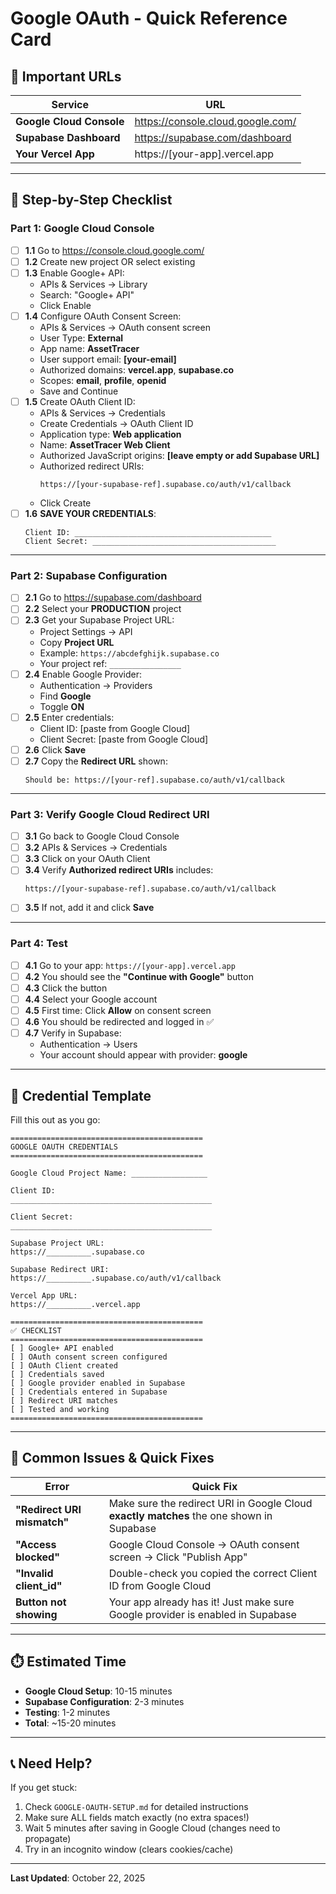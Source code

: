 # Google OAuth - Quick Reference Card

## 🔗 Important URLs

| Service | URL |
|---------|-----|
| **Google Cloud Console** | https://console.cloud.google.com/ |
| **Supabase Dashboard** | https://supabase.com/dashboard |
| **Your Vercel App** | https://[your-app].vercel.app |

---

## 📝 Step-by-Step Checklist

### Part 1: Google Cloud Console

- [ ] **1.1** Go to https://console.cloud.google.com/
- [ ] **1.2** Create new project OR select existing
- [ ] **1.3** Enable Google+ API:
  - APIs & Services → Library
  - Search: "Google+ API"
  - Click Enable
- [ ] **1.4** Configure OAuth Consent Screen:
  - APIs & Services → OAuth consent screen
  - User Type: **External**
  - App name: **AssetTracer**
  - User support email: **[your-email]**
  - Authorized domains: **vercel.app**, **supabase.co**
  - Scopes: **email**, **profile**, **openid**
  - Save and Continue
- [ ] **1.5** Create OAuth Client ID:
  - APIs & Services → Credentials
  - Create Credentials → OAuth Client ID
  - Application type: **Web application**
  - Name: **AssetTracer Web Client**
  - Authorized JavaScript origins: **[leave empty or add Supabase URL]**
  - Authorized redirect URIs:
    ```
    https://[your-supabase-ref].supabase.co/auth/v1/callback
    ```
  - Click Create
- [ ] **1.6** **SAVE YOUR CREDENTIALS**:
  ```
  Client ID: ____________________________________________
  Client Secret: _________________________________________
  ```

---

### Part 2: Supabase Configuration

- [ ] **2.1** Go to https://supabase.com/dashboard
- [ ] **2.2** Select your **PRODUCTION** project
- [ ] **2.3** Get your Supabase Project URL:
  - Project Settings → API
  - Copy **Project URL**
  - Example: `https://abcdefghijk.supabase.co`
  - Your project ref: `________________`
- [ ] **2.4** Enable Google Provider:
  - Authentication → Providers
  - Find **Google**
  - Toggle **ON**
- [ ] **2.5** Enter credentials:
  - Client ID: [paste from Google Cloud]
  - Client Secret: [paste from Google Cloud]
- [ ] **2.6** Click **Save**
- [ ] **2.7** Copy the **Redirect URL** shown:
  ```
  Should be: https://[your-ref].supabase.co/auth/v1/callback
  ```

---

### Part 3: Verify Google Cloud Redirect URI

- [ ] **3.1** Go back to Google Cloud Console
- [ ] **3.2** APIs & Services → Credentials
- [ ] **3.3** Click on your OAuth Client
- [ ] **3.4** Verify **Authorized redirect URIs** includes:
  ```
  https://[your-supabase-ref].supabase.co/auth/v1/callback
  ```
- [ ] **3.5** If not, add it and click **Save**

---

### Part 4: Test

- [ ] **4.1** Go to your app: `https://[your-app].vercel.app`
- [ ] **4.2** You should see the **"Continue with Google"** button
- [ ] **4.3** Click the button
- [ ] **4.4** Select your Google account
- [ ] **4.5** First time: Click **Allow** on consent screen
- [ ] **4.6** You should be redirected and logged in ✅
- [ ] **4.7** Verify in Supabase:
  - Authentication → Users
  - Your account should appear with provider: **google**

---

## 🔑 Credential Template

Fill this out as you go:

```
===========================================
GOOGLE OAUTH CREDENTIALS
===========================================

Google Cloud Project Name: _________________

Client ID:
_____________________________________________

Client Secret:
_____________________________________________

Supabase Project URL:
https://__________.supabase.co

Supabase Redirect URI:
https://__________.supabase.co/auth/v1/callback

Vercel App URL:
https://__________.vercel.app

===========================================
✅ CHECKLIST
===========================================
[ ] Google+ API enabled
[ ] OAuth consent screen configured
[ ] OAuth Client created
[ ] Credentials saved
[ ] Google provider enabled in Supabase
[ ] Credentials entered in Supabase
[ ] Redirect URI matches
[ ] Tested and working
===========================================
```

---

## 🐛 Common Issues & Quick Fixes

| Error | Quick Fix |
|-------|-----------|
| **"Redirect URI mismatch"** | Make sure the redirect URI in Google Cloud **exactly matches** the one shown in Supabase |
| **"Access blocked"** | Google Cloud Console → OAuth consent screen → Click "Publish App" |
| **"Invalid client_id"** | Double-check you copied the correct Client ID from Google Cloud |
| **Button not showing** | Your app already has it! Just make sure Google provider is enabled in Supabase |

---

## ⏱️ Estimated Time

- **Google Cloud Setup**: 10-15 minutes
- **Supabase Configuration**: 2-3 minutes
- **Testing**: 1-2 minutes
- **Total**: ~15-20 minutes

---

## 📞 Need Help?

If you get stuck:
1. Check `GOOGLE-OAUTH-SETUP.md` for detailed instructions
2. Make sure ALL fields match exactly (no extra spaces!)
3. Wait 5 minutes after saving in Google Cloud (changes need to propagate)
4. Try in an incognito window (clears cookies/cache)

---

**Last Updated**: October 22, 2025

